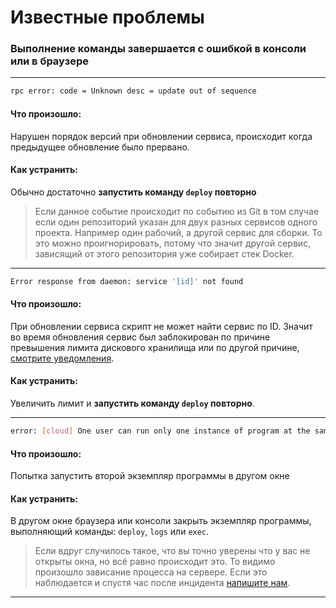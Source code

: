 # Известные проблемы

### Выполнение команды завершается с ошибкой в консоли или в браузере

---

```sh
rpc error: code = Unknown desc = update out of sequence
```

#### Что произошло:

Нарушен порядок версий при обновлении сервиса, происходит когда предыдущее обновление было прервано.

#### Как устранить:

Обычно достаточно **запустить команду `deploy` повторно**

> Если данное событие происходит по событию из Git в том случае если один репозиторий указан для двух разных сервисов одного проекта. Например один рабочий, а другой сервис для сборки. То это можно проигнорировать, потому что значит другой сервис, зависящий от этого репозитория уже собирает стек Docker.

---

```sh
Error response from daemon: service '[id]' not found
```

#### Что произошло:

При обновлении сервиса скрипт не может найти сервис по ID. Значит во время обновления сервис был заблокирован по причине превышения лимита дискового хранилища или по другой причине, [смотрите уведомления](/notifications).

#### Как устранить:

Увеличить лимит и **запустить команду `deploy` повторно**.

---

```sh
error: [cloud] One user can run only one instance of program at the same time End another instance and try again
```

#### Что произошло:

Попытка запустить второй экземпляр программы в другом окне

#### Как устранить:

В другом окне браузера или консоли закрыть экземпляр программы, выполняющий команды: `deploy`, `logs` или `exec`.

> Если вдруг случилось такое, что вы точно уверены что у вас не открыты окна, но всё равно происходит это. То видимо произошло зависание процесса на сервере. Если это наблюдается и спустя час после инцидента [напишите нам](/contacts).

---
